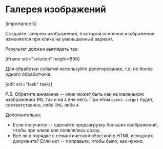 # Галерея изображений

[importance 5]

Создайте галерею изображений, в которой основное изображение изменяется при клике на уменьшенный вариант.

Результат должен выглядеть так:

[iframe src="solution" height=600]

Для обработки событий используйте делегирование, т.е. не более одного обработчика.

[edit src="task" task/]

P.S. Обратите внимание -- клик может быть как на маленьком изображении `IMG`, так и на `A` вне него. При этом `event.target` будет, соответственно, либо `IMG`, либо `A`.

Дополнительно:

<ul>
<li>Если получится -- сделайте предзагрузку больших изображений, чтобы при клике они появлялись сразу.</li>
<li>Всё ли в порядке с семантической вёрсткой в HTML исходного документа? Если нет -- поправьте, чтобы было, как нужно.</li>
</ul>
